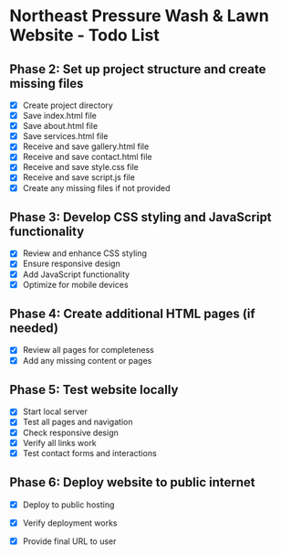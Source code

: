 # Northeast Pressure Wash & Lawn Website - Todo List

## Phase 2: Set up project structure and create missing files
- [x] Create project directory
- [x] Save index.html file
- [x] Save about.html file  
- [x] Save services.html file
- [x] Receive and save gallery.html file
- [x] Receive and save contact.html file
- [x] Receive and save style.css file
- [x] Receive and save script.js file
- [x] Create any missing files if not provided

## Phase 3: Develop CSS styling and JavaScript functionality
- [x] Review and enhance CSS styling
- [x] Ensure responsive design
- [x] Add JavaScript functionality
- [x] Optimize for mobile devices

## Phase 4: Create additional HTML pages (if needed)
- [x] Review all pages for completeness
- [x] Add any missing content or pages

## Phase 5: Test website locally
- [x] Start local server
- [x] Test all pages and navigation
- [x] Check responsive design
- [x] Verify all links work
- [x] Test contact forms and interactions

## Phase 6: Deploy website to public internet
- [x] Deploy to public hosting
- [x] Verify deployment works
- [x] Provide final URL to user

